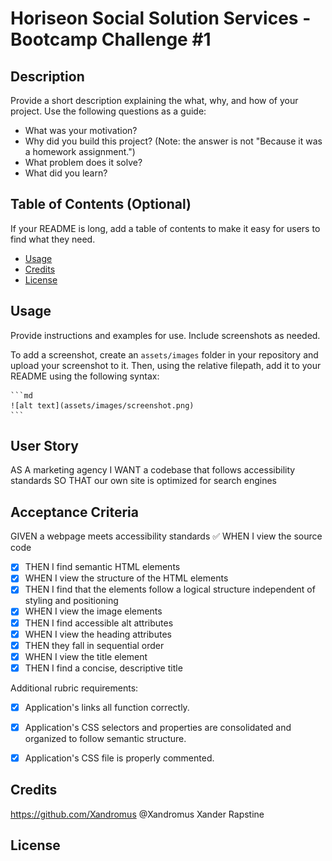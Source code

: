 # Horiseon Social Solution Services - Bootcamp Challenge #1


## Description

Provide a short description explaining the what, why, and how of your project. Use the following questions as a guide:

- What was your motivation?
- Why did you build this project? (Note: the answer is not "Because it was a homework assignment.")
- What problem does it solve?
- What did you learn?


## Table of Contents (Optional)

If your README is long, add a table of contents to make it easy for users to find what they need.


- [Usage](#usage)
- [Credits](#credits)
- [License](#license)


## Usage

Provide instructions and examples for use. Include screenshots as needed.

To add a screenshot, create an `assets/images` folder in your repository and upload your screenshot to it. Then, using the relative filepath, add it to your README using the following syntax:

    ```md
    ![alt text](assets/images/screenshot.png)
    ```


## User Story

AS A marketing agency
I WANT a codebase that follows accessibility standards
SO THAT our own site is optimized for search engines


## Acceptance Criteria

GIVEN a webpage meets accessibility standards
:white_check_mark:  WHEN I view the source code
- [x] THEN I find semantic HTML elements
- [x] WHEN I view the structure of the HTML elements
- [x]  THEN I find that the elements follow a logical    structure independent of styling and positioning
- [x]  WHEN I view the image elements
- [x]  THEN I find accessible alt attributes
- [x]  WHEN I view the heading attributes
- [x]  THEN they fall in sequential order
- [x]  WHEN I view the title element
- [x]  THEN I find a concise, descriptive title

Additional rubric requirements:

- [x] Application's links all function correctly.
- [x]  Application's CSS selectors and properties are consolidated and organized to follow semantic structure.
- [x]  Application's CSS file is properly commented.


## Credits

https://github.com/Xandromus
@Xandromus
Xander Rapstine



## License



